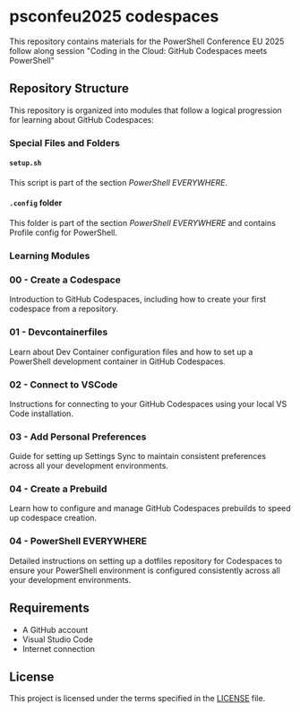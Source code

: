 # psconfeu2025 codespaces

This repository contains materials for the PowerShell Conference EU 2025 follow along session "Coding in the Cloud: GitHub Codespaces meets PowerShell"

## Repository Structure

This repository is organized into modules that follow a logical progression for learning about GitHub Codespaces:

### Special Files and Folders

#### `setup.sh`
This script is part of the section *PowerShell EVERYWHERE*.


#### `.config` folder
This folder is part of the section *PowerShell EVERYWHERE* and contains Profile config for PowerShell.

### Learning Modules

### 00 - Create a Codespace
Introduction to GitHub Codespaces, including how to create your first codespace from a repository.

### 01 - Devcontainerfiles
Learn about Dev Container configuration files and how to set up a PowerShell development container in GitHub Codespaces.

### 02 - Connect to VSCode
Instructions for connecting to your GitHub Codespaces using your local VS Code installation.

### 03 - Add Personal Preferences
Guide for setting up Settings Sync to maintain consistent preferences across all your development environments.

### 04 - Create a Prebuild
Learn how to configure and manage GitHub Codespaces prebuilds to speed up codespace creation.

### 04 - PowerShell EVERYWHERE
Detailed instructions on setting up a dotfiles repository for Codespaces to ensure your PowerShell environment is configured consistently across all your development environments.

## Requirements

- A GitHub account
- Visual Studio Code
- Internet connection

## License

This project is licensed under the terms specified in the [LICENSE](LICENSE) file.